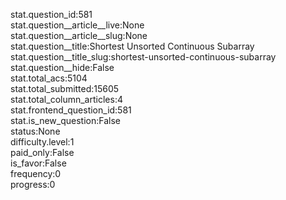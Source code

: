 stat.question_id:581  
stat.question__article__live:None  
stat.question__article__slug:None  
stat.question__title:Shortest Unsorted Continuous Subarray  
stat.question__title_slug:shortest-unsorted-continuous-subarray  
stat.question__hide:False  
stat.total_acs:5104  
stat.total_submitted:15605  
stat.total_column_articles:4  
stat.frontend_question_id:581  
stat.is_new_question:False  
status:None  
difficulty.level:1  
paid_only:False  
is_favor:False  
frequency:0  
progress:0  
